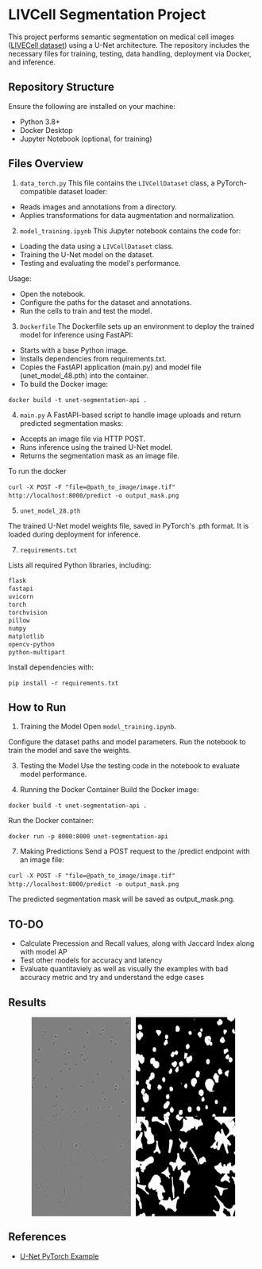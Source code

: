 # LIVCell Segmentation Project

This project performs semantic segmentation on medical cell images ([LIVECell dataset](https://github.com/sartorius-research/LIVECell)) using a U-Net architecture. The repository includes the necessary files for training, testing, data handling, deployment via Docker, and inference.

## Repository Structure

Ensure the following are installed on your machine:

* Python 3.8+
* Docker Desktop
* Jupyter Notebook (optional, for training)

## Files Overview

1. `data_torch.py`
This file contains the `LIVCellDataset` class, a PyTorch-compatible dataset loader:

* Reads images and annotations from a directory.
* Applies transformations for data augmentation and normalization.

2. `model_training.ipynb` This Jupyter notebook contains the code for:
* Loading the data using a `LIVCellDataset` class.
* Training the U-Net model on the dataset.
* Testing and evaluating the model's performance.


Usage:

* Open the notebook.
* Configure the paths for the dataset and annotations.
* Run the cells to train and test the model.

3. `Dockerfile`
The Dockerfile sets up an environment to deploy the trained model for inference using FastAPI:

* Starts with a base Python image.
* Installs dependencies from requirements.txt.
* Copies the FastAPI application (main.py) and model file (unet_model_48.pth) into the container.
* To build the Docker image:

`docker build -t unet-segmentation-api .`

4. `main.py`
A FastAPI-based script to handle image uploads and return predicted segmentation masks:

* Accepts an image file via HTTP POST.
* Runs inference using the trained U-Net model.
* Returns the segmentation mask as an image file.

To run the docker

`curl -X POST -F "file=@path_to_image/image.tif" http://localhost:8000/predict -o output_mask.png`

5. `unet_model_28.pth`

The trained U-Net model weights file, saved in PyTorch's .pth format. It is loaded during deployment for inference.

7. `requirements.txt`

Lists all required Python libraries, including:
```
flask
fastapi
uvicorn
torch
torchvision
pillow
numpy
matplotlib
opencv-python
python-multipart
```

Install dependencies with:

`pip install -r requirements.txt`

## How to Run

1. Training the Model
Open `model_training.ipynb`.

Configure the dataset paths and model parameters. Run the notebook to train the model and save the weights.

3. Testing the Model
Use the testing code in the notebook to evaluate model performance.

5. Running the Docker Container
Build the Docker image:

`docker build -t unet-segmentation-api .`

Run the Docker container:

`docker run -p 8000:8000 unet-segmentation-api`

7. Making Predictions
Send a POST request to the /predict endpoint with an image file:

`curl -X POST -F "file=@path_to_image/image.tif" http://localhost:8000/predict -o output_mask.png`

The predicted segmentation mask will be saved as output_mask.png.

## TO-DO

* Calculate Precession and Recall values, along with Jaccard Index along with model AP
* Test other models for accuracy and latency
* Evaluate quantitaviely as well as visually the examples with bad accuracy metric and try and understand the edge cases

## Results

<div style="display: flex; justify-content: center;">
  <img src="img_test_docker.tif" alt="Image 1" style="width: 200px; height: 200px; object-fit: cover; margin-right: 10px;">
  <img src="segmentation_mask.png" alt="Image 2" style="width: 200px; height: 200px; object-fit: cover;">
</div>

<div style="display: flex; justify-content: center;">
  <img src="img_test_docker_1.tif" alt="Image 1" style="width: 200px; height: 200px; object-fit: cover; margin-right: 10px;">
  <img src="segmentation_mask_1.png" alt="Image 2" style="width: 200px; height: 200px; object-fit: cover;">
</div>

## References

* [U-Net PyTorch Example](https://pytorch.org/hub/mateuszbuda_brain-segmentation-pytorch_unet/)
